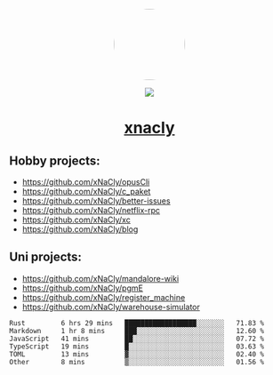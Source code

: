 <p align="center">
  <img style="border-radius: 100px" width="128" height="128" src="https://avatars.githubusercontent.com/u/47723417?v=4"/>
</p>
<p align="center">
  <img src="https://komarev.com/ghpvc/?username=xnacly&&style=flat-square"/>
</p>

<h1 align="center"><a href="https://xnacly.me"> xnacly</a> </h1>

## Hobby projects:
- https://github.com/xNaCly/opusCli
- https://github.com/xNaCly/c_paket
- https://github.com/xNaCly/better-issues
- https://github.com/xNaCly/netflix-rpc
- https://github.com/xNaCly/xc
- https://github.com/xNaCly/blog

## Uni projects:
- https://github.com/xNaCly/mandalore-wiki
- https://github.com/xNaCly/pgmE
- https://github.com/xNaCly/register_machine
- https://github.com/xNaCly/warehouse-simulator


<!--START_SECTION:waka-->

```text
Rust         6 hrs 29 mins   ██████████████████░░░░░░░   71.83 %
Markdown     1 hr 8 mins     ███░░░░░░░░░░░░░░░░░░░░░░   12.60 %
JavaScript   41 mins         ██░░░░░░░░░░░░░░░░░░░░░░░   07.72 %
TypeScript   19 mins         █░░░░░░░░░░░░░░░░░░░░░░░░   03.63 %
TOML         13 mins         ▓░░░░░░░░░░░░░░░░░░░░░░░░   02.40 %
Other        8 mins          ▒░░░░░░░░░░░░░░░░░░░░░░░░   01.56 %
```

<!--END_SECTION:waka-->
